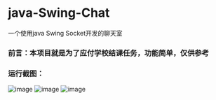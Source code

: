 # java-Swing-Chat
一个使用java Swing Socket开发的聊天室
### 前言：本项目就是为了应付学校结课任务，功能简单，仅供参考
### 运行截图：
![image](https://user-images.githubusercontent.com/53972636/183886994-0e05e767-b859-4295-ab29-f9f10f090e3d.png)
![image](https://user-images.githubusercontent.com/53972636/183887094-ac76e905-2a52-482e-85df-744ee6f0d48e.png)
![image](https://user-images.githubusercontent.com/53972636/183887200-76d94643-db77-4b19-996f-c7c244ce76be.png)




